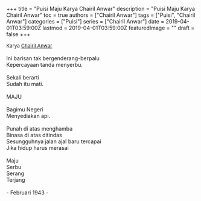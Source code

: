 +++
title = "Puisi Maju Karya Chairil Anwar"
description = "Puisi Maju Karya Chairil Anwar"
toc = true
authors = ["Chairil Anwar"]
tags = ["Puisi", "Chairil Anwar"]
categories = ["Puisi"]
series = ["Chairil Anwar"]
date = 2019-04-01T03:59:00Z
lastmod = 2019-04-01T03:59:00Z
featuredImage = ""
draft = false
+++

<div style="text-align: justify;">
<div style="font-size: small;">Karya <a href="/authors/chairil-anwar/" target="_blank">Chairil Anwar</a></div><br />
Ini barisan tak bergenderang-berpalu<br />Kepercayaan tanda menyerbu.<br /><br />Sekali berarti<br />Sudah itu mati.<br /><br />MAJU<br /><br />Bagimu Negeri<br />Menyediakan api.<br /><br />Punah di atas menghamba<br />Binasa di atas ditindas<br />Sesungguhnya jalan ajal baru tercapai<br />Jika hidup harus merasai<br /><br />Maju<br />Serbu<br />Serang<br />Terjang<br /><br />- Februari 1943 -</div>
